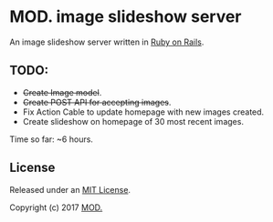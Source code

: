 # MOD. image slideshow server

An image slideshow server written in [Ruby on Rails](https://rubyonrails.org). 

## TODO:

* ~~Create Image model~~.
* ~~Create POST API for accepting images~~.
* Fix Action Cable to update homepage with new images created.
* Create slideshow on homepage of 30 most recent images.

Time so far: ~6 hours.

## License

Released under an [MIT License](LICENSE).

Copyright (c) 2017 [MOD.](https://mod.org.au)
